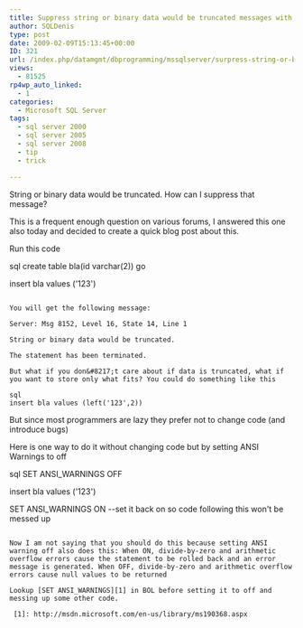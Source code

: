 ```yaml
---
title: Suppress string or binary data would be truncated messages with the ANSI WARNINGS setting
author: SQLDenis
type: post
date: 2009-02-09T15:13:45+00:00
ID: 321
url: /index.php/datamgmt/dbprogramming/mssqlserver/surpress-string-or-binary-data-would-be/
views:
  - 81525
rp4wp_auto_linked:
  - 1
categories:
  - Microsoft SQL Server
tags:
  - sql server 2000
  - sql server 2005
  - sql server 2008
  - tip
  - trick

---
```

String or binary data would be truncated. How can I suppress that message?

This is a frequent enough question on various forums, I answered this one also today and decided to create a quick blog post about this.

Run this code

sql
create table bla(id varchar(2))
go

insert bla values ('123')
```

You will get the following message:
  
Server: Msg 8152, Level 16, State 14, Line 1
  
String or binary data would be truncated.
  
The statement has been terminated.

But what if you don&#8217;t care about if data is truncated, what if you want to store only what fits? You could do something like this

sql
insert bla values (left('123',2))
```

But since most programmers are lazy they prefer not to change code (and introduce bugs)

Here is one way to do it without changing code but by setting ANSI Warnings to off

sql
SET ANSI_WARNINGS  OFF

insert bla values ('123')

SET ANSI_WARNINGS  ON --set it back on so code following this won't be messed up
```

Now I am not saying that you should do this because setting ANSI warning off also does this: When ON, divide-by-zero and arithmetic overflow errors cause the statement to be rolled back and an error message is generated. When OFF, divide-by-zero and arithmetic overflow errors cause null values to be returned

Lookup [SET ANSI_WARNINGS][1] in BOL before setting it to off and messing up some other code.

 [1]: http://msdn.microsoft.com/en-us/library/ms190368.aspx